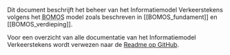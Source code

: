 Dit document beschrijft het beheer van het Informatiemodel Verkeerstekens volgens het <abbr title="Beheer- en Ontwikkelmodel Standaarden">BOMOS</abbr> model zoals beschreven in [[BOMOS_fundament]] en [[BOMOS_verdieping]].

Voor een overzicht van alle documentatie van het Informatiemodel Verkeerstekens wordt verwezen naar de [Readme op GitHub](https://github.com/Stichting-CROW/verkeersborden/blob/main/README.md).